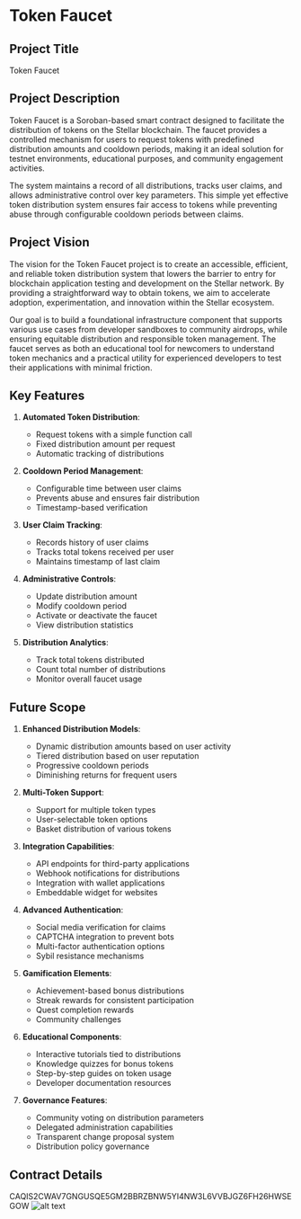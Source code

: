 # Token Faucet

## Project Title
Token Faucet

## Project Description
Token Faucet is a Soroban-based smart contract designed to facilitate the distribution of tokens on the Stellar blockchain. The faucet provides a controlled mechanism for users to request tokens with predefined distribution amounts and cooldown periods, making it an ideal solution for testnet environments, educational purposes, and community engagement activities.

The system maintains a record of all distributions, tracks user claims, and allows administrative control over key parameters. This simple yet effective token distribution system ensures fair access to tokens while preventing abuse through configurable cooldown periods between claims.

## Project Vision
The vision for the Token Faucet project is to create an accessible, efficient, and reliable token distribution system that lowers the barrier to entry for blockchain application testing and development on the Stellar network. By providing a straightforward way to obtain tokens, we aim to accelerate adoption, experimentation, and innovation within the Stellar ecosystem.

Our goal is to build a foundational infrastructure component that supports various use cases from developer sandboxes to community airdrops, while ensuring equitable distribution and responsible token management. The faucet serves as both an educational tool for newcomers to understand token mechanics and a practical utility for experienced developers to test their applications with minimal friction.

## Key Features

1. **Automated Token Distribution**:
   - Request tokens with a simple function call
   - Fixed distribution amount per request
   - Automatic tracking of distributions

2. **Cooldown Period Management**:
   - Configurable time between user claims
   - Prevents abuse and ensures fair distribution
   - Timestamp-based verification

3. **User Claim Tracking**:
   - Records history of user claims
   - Tracks total tokens received per user
   - Maintains timestamp of last claim

4. **Administrative Controls**:
   - Update distribution amount
   - Modify cooldown period
   - Activate or deactivate the faucet
   - View distribution statistics

5. **Distribution Analytics**:
   - Track total tokens distributed
   - Count total number of distributions
   - Monitor overall faucet usage

## Future Scope

1. **Enhanced Distribution Models**:
   - Dynamic distribution amounts based on user activity
   - Tiered distribution based on user reputation
   - Progressive cooldown periods
   - Diminishing returns for frequent users

2. **Multi-Token Support**:
   - Support for multiple token types
   - User-selectable token options
   - Basket distribution of various tokens

3. **Integration Capabilities**:
   - API endpoints for third-party applications
   - Webhook notifications for distributions
   - Integration with wallet applications
   - Embeddable widget for websites

4. **Advanced Authentication**:
   - Social media verification for claims
   - CAPTCHA integration to prevent bots
   - Multi-factor authentication options
   - Sybil resistance mechanisms

5. **Gamification Elements**:
   - Achievement-based bonus distributions
   - Streak rewards for consistent participation
   - Quest completion rewards
   - Community challenges

6. **Educational Components**:
   - Interactive tutorials tied to distributions
   - Knowledge quizzes for bonus tokens
   - Step-by-step guides on token usage
   - Developer documentation resources

7. **Governance Features**:
   - Community voting on distribution parameters
   - Delegated administration capabilities
   - Transparent change proposal system
   - Distribution policy governance

## Contract Details
CAQIS2CWAV7GNGUSQE5GM2BBRZBNW5YI4NW3L6VVBJGZ6FH26HWSEGOW
![alt text](image.png)